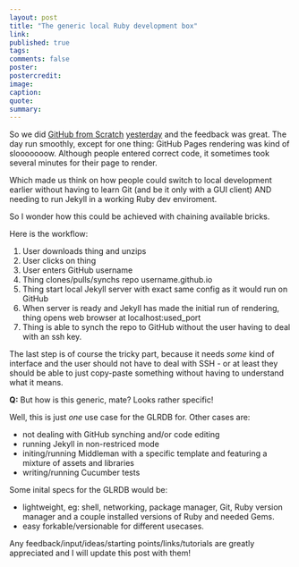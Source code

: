 ```yaml
---
layout: post
title: "The generic local Ruby development box"
link:
published: true
tags:
comments: false
poster:
postercredit:
image:
caption:
quote:
summary:
---
```


So we did [GitHub from Scratch](http://opentechschool.github.io/github-from-scratch/) [yesterday](http://www.meetup.com/opentechschool-hamburg/events/146838202/) and the feedback was great. The day run smoothly, except for one thing: GitHub Pages rendering was kind of slooooooow. Although people entered correct code, it sometimes took several minutes for their page to render.

Which made us think on how people could switch to local development earlier without having to learn Git (and be it only with a GUI client) AND needing to run Jekyll in a working Ruby dev enviroment.

So I wonder how this could be achieved with chaining available bricks.

Here is the workflow:

1. User downloads thing and unzips
1. User clicks on thing
1. User enters GitHub username
1. Thing clones/pulls/synchs repo username.github.io
1. Thing start local Jekyll server with exact same config as it would run on GitHub
1. When server is ready and Jekyll has made the initial run of rendering, thing opens web browser at localhost:used_port
1. Thing is able to synch the repo to GitHub without the user having to deal with an ssh key.

The last step is of course the tricky part, because it needs *some* kind of interface and the user should not have to deal with SSH - or at least they should be able to just copy-paste something without having to understand what it means.

**Q:** But how is this generic, mate? Looks rather specific!

Well, this is just *one* use case for the GLRDB for. Other cases are:

- not dealing with GitHub synching and/or code editing
- running Jekyll in non-restriced mode
- initing/running Middleman with a specific template and featuring a mixture of assets and libraries
- writing/running Cucumber tests

Some inital specs for the GLRDB would be:

- lightweight, eg: shell, networking, package manager, Git, Ruby version manager and a couple installed versions of Ruby and needed Gems.
- easy forkable/versionable for different usecases.

Any feedback/input/ideas/starting points/links/tutorials are greatly appreciated and I will update this post with them!


